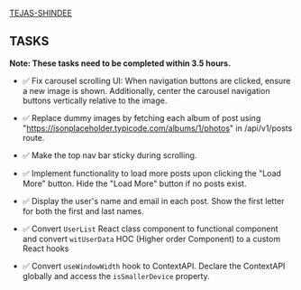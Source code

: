 [TEJAS-SHINDEE](https://github.com/TEJAS-SHINDEE)

## TASKS
**Note: These tasks need to be completed within 3.5 hours.**
- ✅  Fix carousel scrolling UI: When navigation buttons are clicked, ensure a new image is shown. Additionally, center the carousel navigation buttons vertically relative to the image.
- ✅  Replace dummy images by fetching each album of post using "https://jsonplaceholder.typicode.com/albums/1/photos" in /api/v1/posts route.
- ✅  Make the top nav bar sticky during scrolling.
- ✅  Implement functionality to load more posts upon clicking the "Load More" button. Hide the "Load More" button if no posts exist.
- ✅  Display the user's name and email in each post. Show the first letter for both the first and last names.

- ✅  Convert `UserList` React class component to functional component and convert `witUserData` HOC (Higher order Component) to a custom React hooks
- ✅  Convert `useWindowWidth` hook to ContextAPI. Declare the ContextAPI globally and access the `isSmallerDevice` property.
